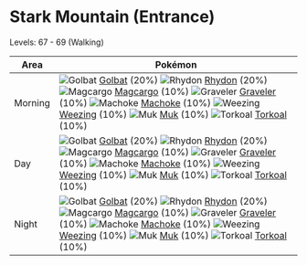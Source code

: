 # Stark Mountain (Entrance)
Levels: 67 - 69 (Walking)

Area       | Pokémon
---        | ---
Morning    | ![][042]  [Golbat] (20%) ![][112]  [Rhydon] (20%) ![][219]  [Magcargo] (10%)  ![][075]  [Graveler] (10%) ![][067]  [Machoke] (10%) ![][110]  [Weezing] (10%)  ![][089]  [Muk] (10%) ![][324]  [Torkoal] (10%)
Day        | ![][042]  [Golbat] (20%) ![][112]  [Rhydon] (20%) ![][219]  [Magcargo] (10%)  ![][075]  [Graveler] (10%) ![][067]  [Machoke] (10%) ![][110]  [Weezing] (10%)  ![][089]  [Muk] (10%) ![][324]  [Torkoal] (10%)
Night      | ![][042]  [Golbat] (20%) ![][112]  [Rhydon] (20%) ![][219]  [Magcargo] (10%)  ![][075]  [Graveler] (10%) ![][067]  [Machoke] (10%) ![][110]  [Weezing] (10%)  ![][089]  [Muk] (10%) ![][324]  [Torkoal] (10%)


[042]: https://raw.githubusercontent.com/PokeAPI/sprites/master/sprites/pokemon/42.png "Golbat"
[067]: https://raw.githubusercontent.com/PokeAPI/sprites/master/sprites/pokemon/67.png "Machoke"
[075]: https://raw.githubusercontent.com/PokeAPI/sprites/master/sprites/pokemon/75.png "Graveler"
[089]: https://raw.githubusercontent.com/PokeAPI/sprites/master/sprites/pokemon/89.png "Muk"
[110]: https://raw.githubusercontent.com/PokeAPI/sprites/master/sprites/pokemon/110.png "Weezing"
[112]: https://raw.githubusercontent.com/PokeAPI/sprites/master/sprites/pokemon/112.png "Rhydon"
[219]: https://raw.githubusercontent.com/PokeAPI/sprites/master/sprites/pokemon/219.png "Magcargo"
[324]: https://raw.githubusercontent.com/PokeAPI/sprites/master/sprites/pokemon/324.png "Torkoal"
[Golbat]: /pokemon_changes/042.md
[Machoke]: /pokemon_changes/067.md
[Graveler]: /pokemon_changes/075.md
[Muk]: /pokemon_changes/089.md
[Weezing]: /pokemon_changes/110.md
[Rhydon]: /pokemon_changes/112.md
[Magcargo]: /pokemon_changes/219.md
[Torkoal]: /pokemon_changes/324.md
